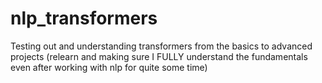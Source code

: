 # nlp_transformers
Testing out and understanding transformers from the basics to advanced projects (relearn and making sure I FULLY understand the fundamentals even after working with nlp for quite some time) 
